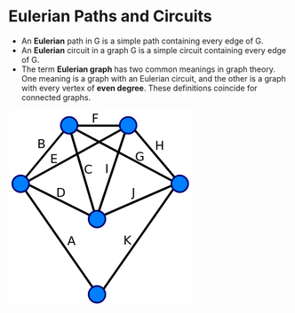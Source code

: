 # Eulerian Paths and Circuits

* An **Eulerian** path in G is a simple path containing every edge of G.
* An **Eulerian** circuit in a graph G is a simple circuit containing every edge of G.
* The term **Eulerian graph** has two common meanings in graph theory. One meaning is a graph with an Eulerian circuit, and the other is a graph with every vertex of **even degree**. These definitions coincide for connected graphs.

![Every vertex of this graph has an even degree. Therefore, this is an Eulerian graph. Following the edges in alphabetical order gives an Eulerian circuit/cycle.](<../../.gitbook/assets/image (10).png>)
